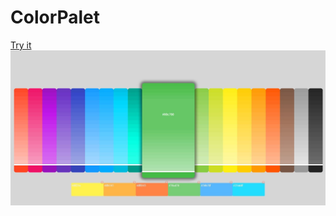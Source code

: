# ColorPalet
[Try it ](https://adnenre.github.io/colorpicker/)
![alt text](https://github.com/adnenre/ColorPalet/blob/master/color%20palet.jpg)
